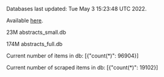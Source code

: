 Databases last updated: Tue May  3 15:23:48 UTC 2022. 

Available [here](https://github.com/cbeauhilton/ash-db/releases).


23M	abstracts_small.db

174M	abstracts_full.db

Current number of items in db:
[{"count(*)": 96904}]

Current number of scraped items in db:
[{"count(*)": 19102}]
